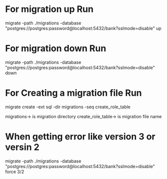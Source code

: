 # For migration up Run
migrate -path ./migrations -database "postgres://postgres:password@localhost:5432/bank?sslmode=disable" up

# For migration down Run
migrate -path ./migrations -database "postgres://postgres:password@localhost:5432/bank?sslmode=disable" down


# For Creating a migration file Run
migrate create -ext sql -dir migrations -seq create_role_table

migrations-> is migration directory
create_role_table-> is migration file name

# When getting error like version 3 or versin 2
migrate -path ./migrations -database "postgres://postgres:password@localhost:5432/bank?sslmode=disable" force 3/2